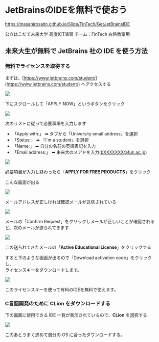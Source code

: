 # JetBrainsのIDEを無料で使おう

https://masahirosaito.github.io/Slide/FinTech/GetJetBrainsIDE

公立はこだて未来大学 高度ICT演習 チーム：FinTech 白熱教室用

## 未来大生が無料で JetBrains 社の IDE を使う方法

### 無料でライセンスを取得する

まずは、[https://www.jetbrains.com/student/](https://www.jetbrains.com/student/) へアクセスする

![](https://hackerslog.net/resource/imgs/1/8a1083f4632f14c6b1e291ca2127256a.png)

下にスクロールして「APPLY NOW」というボタンをクリック

![](https://hackerslog.net/resource/imgs/1/80af7f1b0fd29b262067ded1fe946ba7.png)

次のリストに従って必要事項を入力します

- 「Apply with:」 ➡︎ タブから「University email address」を選択
- 「Status:」 ➡︎ 「I'm a student」を選択
- 「Name:」 ➡︎ 自分の名前の英語表記を入力
- 「Email address:」 ➡︎ 未来大のメアドを入力(bXXXXXXX@fun.ac.jp)

![](https://hackerslog.net/resource/imgs/1/bc3b11ac84508287afbb1fe520994443.png)

必要項目が入力し終わったら「**APPLY FOR FREE PRODUCTS**」をクリック

こんな画面が出る

![](https://hackerslog.net/resource/imgs/1/8ed388e7914d89ca247c646e6a5d3262.png)

メールアドレスが正しければ確認メールが送信されている

![](https://hackerslog.net/resource/imgs/1/257a0e95d246151644b39599579e5819.png)

メールの「Confirm Request」をクリックしメールが正しいことが確認されると、次のメールが送られてきます

![](https://hackerslog.net/resource/imgs/1/12acda7c8a56c23ed93872c58a677c39.png)

この送られてきたメールの「**Active Educational License**」をクリックする

すると下のような画面が出るので「Download activation code」をクリックし、<br />
ライセンスキーをダウンロードします。

![](https://hackerslog.net/resource/imgs/1/f979c867d60cd71ceb3d1d9802d1efd7.png)

このライセンスキーを使って有料のIDEを無料で使えます。

### C言語開発のために CLion をダウンロードする

下の画面に使用できる IDE 一覧が表示されているので、**CLion** を選択する

![](https://hackerslog.net/resource/imgs/1/f979c867d60cd71ceb3d1d9802d1efd7.png)

このあとうまく進めて自分の OS に合ったダウンロードする。
